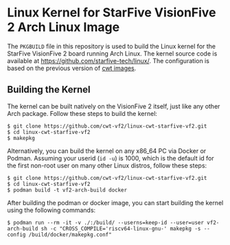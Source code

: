 # Linux Kernel for StarFive VisionFive 2 Arch Linux Image

The `PKGBUILD` file in this repository is used to build the Linux kernel for
the StarFive VisionFive 2 board running Arch Linux. The kernel source code is
available at https://github.com/starfive-tech/linux/. The configuration is
based on the previous version of
[cwt images](https://forum.rvspace.org/t/arch-linux-image-for-visionfive-2/1459).

## Building the Kernel

The kernel can be built natively on the VisionFive 2 itself, just like any
other Arch package. Follow these steps to build the kernel:

```console
$ git clone https://github.com/cwt-vf2/linux-cwt-starfive-vf2.git
$ cd linux-cwt-starfive-vf2
$ makepkg
```

Alternatively, you can build the kernel on any x86_64 PC via Docker or Podman.
Assuming your userid (`id -u`) is 1000, which is the default id for the first
non-root user on many other Linux distros, follow these steps:

```console
$ git clone https://github.com/cwt-vf2/linux-cwt-starfive-vf2.git
$ cd linux-cwt-starfive-vf2
$ podman build -t vf2-arch-build docker
```

After building the podman or docker image, you can start building the kernel
using the following commands:

```console
$ podman run --rm -it -v ./:/build/ --userns=keep-id --user=user vf2-arch-build sh -c "CROSS_COMPILE='riscv64-linux-gnu-' makepkg -s --config /build/docker/makepkg.conf"
```
